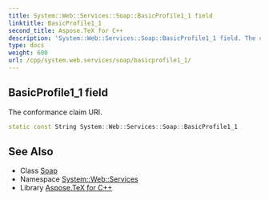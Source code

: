 ```yaml
---
title: System::Web::Services::Soap::BasicProfile1_1 field
linktitle: BasicProfile1_1
second_title: Aspose.TeX for C++
description: 'System::Web::Services::Soap::BasicProfile1_1 field. The conformance claim URI in C++.'
type: docs
weight: 600
url: /cpp/system.web.services/soap/basicprofile1_1/
---
```

## BasicProfile1_1 field


The conformance claim URI.

```cpp
static const String System::Web::Services::Soap::BasicProfile1_1
```

## See Also

* Class [Soap](../)
* Namespace [System::Web::Services](../../)
* Library [Aspose.TeX for C++](../../../)
